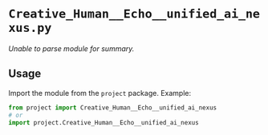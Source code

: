 # `Creative_Human__Echo__unified_ai_nexus.py`

_Unable to parse module for summary._

## Usage

Import the module from the `project` package. Example:

```python
from project import Creative_Human__Echo__unified_ai_nexus
# or
import project.Creative_Human__Echo__unified_ai_nexus
```
